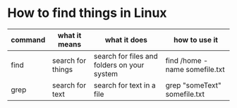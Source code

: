 How to find things in Linux
===========================

| command | what it means | what it does | how to use it
----------|---------------|--------------|--------------
find | search for things | search for files and folders on your system | find /home -name somefile.txt
grep | search for text | search for text in a file | grep "someText" somefile.txt

